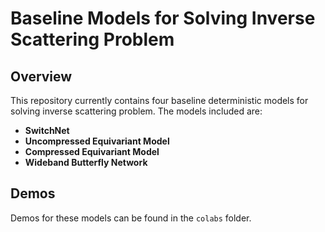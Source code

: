 # Baseline Models for Solving Inverse Scattering Problem

## Overview
This repository currently contains four baseline deterministic models for solving inverse scattering problem. The models included are:

- **SwitchNet**
- **Uncompressed Equivariant Model**
- **Compressed Equivariant Model**
- **Wideband Butterfly Network**

## Demos
Demos for these models can be found in the `colabs` folder.

